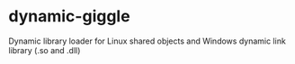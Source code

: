 # dynamic-giggle
Dynamic library loader for Linux shared objects and Windows dynamic link library (.so and .dll)
